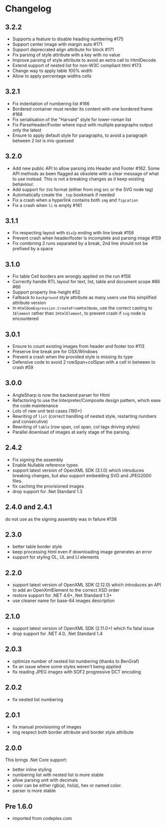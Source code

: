 # Changelog

## 3.2.2

- Supports a feature to disable heading numbering #175
- Support center image with margin auto #171
- Support deprecrated align attribute for block #171
- Fix parsing of style attribute with a key with no value
- Improve parsing of style attribute to avoid an extra call to HtmlDecode
- Extend support of nested list for non-W3C compliant html #173
- Change way to apply table 100% width
- Allow to apply percentage widths cells

## 3.2.1

- Fix indentation of numbering list #166
- Bordered container must render its content with one bordered frame #168
- Fix serialisation of the "Harvard" style for lower-roman list
- Fix ParseHeader/Footer where input with multiple paragraphs output only the latest
- Ensure to apply default style for paragraphs, to avoid a paragraph between 2 list is mis-guessed

## 3.2.0

- Add new public API to allow parsing into Header and Footer #162. Some API methods as been flagged as obsolete with a clear message of what to use instead.
  This is not a breaking changes as it keep existing behaviour.
- Add support for `SVG` format (either from img src or the SVG node tag)
- Automatically create the `_top` bookmark if needed
- Fix a crash when a hyperlink contains both `img` and `figcation`
- Fix a crash when `li` is empty #161

## 3.1.1

- Fix respecting layout with `div`/`p` ending with line break #158
- Prevent crash when header/footer is incomplete and parsing image #159
- Fix combining 2 runs separated by a break, 2nd line should not be prefixed by a space

## 3.1.0

- Fix table Cell borders are wrongly applied on the run #156
- Correctly handle RTL layout for text, list, table and document scope #86 #66
- Support property line-height #52
- Fallback to `background` style attribute as many users use this simplified attribute version
- In `HtmlDomExpression.CreateFromHtmlNode`, use the correct casting to `IElement` rather than `IHtmlElement`, to prevent crash if `svg` node is encountered

## 3.0.1

- Ensure to count existing images from header and footer too #113
- Preserve line break pre for OSX/Windows
- Prevent a crash when the provided style is missing its type
- Defensive code to avoid 2 rowSpan+colSpan with a cell in between to crash #59

## 3.0.0

- AngleSharp is now the backend parser for Html
- Refactoring to use the Interpreter/Composite design pattern, which ease the code maintenance
- Lots of new unit test cases (190+)
- Rewriting of `list` (correct handling of nested style, restarting numbers and consecutive)
- Rewriting of `table` (row span, col span, col tags driving styles)
- Parallel download of images at early stage of the parsing.

## 2.4.2

- Fix signing the assembly
- Enable Nullable reference types
- support latest version of OpenXML SDK (3.1.0) which introduces breaking changes, but also support embedding SVG and JPEG2000 files.
- fix caching the provisioned images
- drop support for .Net Standard 1.3

## 2.4.0 and 2.4.1

do not use as the signing assembly was in failure #138

## 2.3.0

- better table border style
- keep processing html even if downloading image generates an error
- support for styling OL, UL and LI elements

## 2.2.0

- support latest version of OpenXML SDK (2.12.0) which introduces an API to add an OpenXmlElement to the correct XSD order
- restore support for .NET 4.6+, Net Standard 1.3+
- use cleaner name for base-64 images description

## 2.1.0

- support latest version of OpenXML SDK (2.11.0+) which fix fatal issue
- drop support for .NET 4.0, .Net Standard 1.4

## 2.0.3

- optimize number of nested list numbering (thanks to BenGraf)
- fix an issue where some styles weren't being applied
- fix reading JPEG images with SOF2 progressive DCT encoding

## 2.0.2

- fix nested list numbering

## 2.0.1

- fix manual provisioning of images
- img respect both border attribute and border style attribute

## 2.0.0

This brings .Net Core support:

- better inline styling
- numbering list with nested list is more stable
- allow parsing unit with decimals
- color can be either rgb(a), hsl(a), hex or named color.
- parser is more stable

## Pre 1.6.0

- imported from codeplex.com
